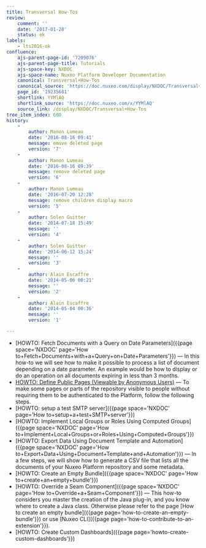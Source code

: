 ```yaml
---
title: Transversal How-Tos
review:
    comment: ''
    date: '2017-01-20'
    status: ok
labels:
    - lts2016-ok
confluence:
    ajs-parent-page-id: '7209076'
    ajs-parent-page-title: Tutorials
    ajs-space-key: NXDOC
    ajs-space-name: Nuxeo Platform Developer Documentation
    canonical: Transversal+How-Tos
    canonical_source: 'https://doc.nuxeo.com/display/NXDOC/Transversal+How-Tos'
    page_id: '19235681'
    shortlink: YYMlAQ
    shortlink_source: 'https://doc.nuxeo.com/x/YYMlAQ'
    source_link: /display/NXDOC/Transversal+How-Tos
tree_item_index: 600
history:
    -
        author: Manon Lumeau
        date: '2016-08-16 09:41'
        message: emove deleted page
        version: '7'
    -
        author: Manon Lumeau
        date: '2016-08-16 09:39'
        message: remove deleted page
        version: '6'
    -
        author: Manon Lumeau
        date: '2016-07-20 12:28'
        message: remove children display macro
        version: '5'
    -
        author: Solen Guitter
        date: '2014-07-18 15:49'
        message: ''
        version: '4'
    -
        author: Solen Guitter
        date: '2014-06-12 15:24'
        message: ''
        version: '3'
    -
        author: Alain Escaffre
        date: '2014-05-06 00:21'
        message: ''
        version: '2'
    -
        author: Alain Escaffre
        date: '2014-05-04 00:36'
        message: ''
        version: '1'

---
```

*   [HOWTO: Fetch Documents with a Query on Date Parameters]({{page space='NXDOC' page='How to+Fetch+Documents+with+a+Query+on+Date+Parameters'}}) &mdash; <span class="smalltext">In this how-to we will see how to make it possible to process a list of document depending on a date parameter. An example would be how to display or do an operation on all documents expiring in less than 3 months.</span>
*   [HOWTO: Define Public Pages (Viewable by Anonymous Users)](/pages/viewpage.action?pageId=3343531) &mdash; <span class="smalltext">To make some pages or parts of the repository visible to people without requiring them to be authenticated to the Platform, follow the following steps.</span>
*   [HOWTO: setup a test SMTP server]({{page space='NXDOC' page='How to+setup+a+test+SMTP+server'}})
*   [HOWTO: Implement Local Groups or Roles Using Computed Groups]({{page space='NXDOC' page='How to+Implement+Local+Groups+or+Roles+Using+Computed+Groups'}})
*   [HOWTO: Export Data Using Document Template and Automation]({{page space='NXDOC' page='How to+Export+Data+Using+Document+Template+and+Automation'}}) &mdash; <span class="smalltext">In a few steps, we will show how to generate a CSV file that lists all the documents of your Nuxeo Platform repository and some metadata.</span>
*   [HOWTO: Create an Empty Bundle]({{page space='NXDOC' page='How to+create+an+empty+bundle'}})
*   [HOWTO: Override a Seam Component]({{page space='NXDOC' page='How to+Override+a+Seam+Component'}}) &mdash; <span class="smalltext">This how-to considers you master the creation of the Java plug-in, and you know where to create a Java class. Otherwise please refer to the page [How to create an empty bundle]({{page page='how-to-create-an-empty-bundle'}}) or use [Nuxeo CLI]({{page page='how-to-contribute-to-an-extension'}}).
*   [HOWTO: Create Custom Dashboards]({{page page='howto-create-custom-dashboards'}})
